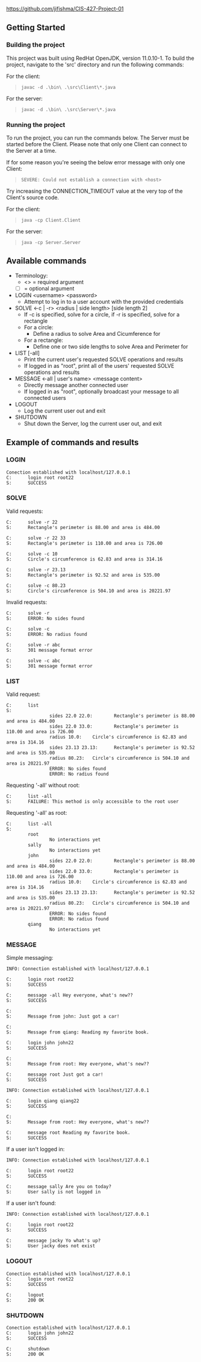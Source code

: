 https://github.com/jifishma/CIS-427-Project-01

## Getting Started

### Building the project

This project was built using RedHat OpenJDK, version 11.0.10-1.
To build the project, navigate to the 'src' directory and run the following commands:

For the client:

> `javac -d .\bin\ .\src\Client\*.java`

For the server:

> `javac -d .\bin\ .\src\Server\*.java`

### Running the project

To run the project, you can run the commands below. The Server must be started before the Client. Please note that only one Client can connect to the Server at a time.

If for some reason you're seeing the below error message with only one Client:

> `SEVERE: Could not establish a connection with <host>`

Try increasing the CONNECTION_TIMEOUT value at the very top of the Client's source code.

For the client:

> `java -cp Client.Client`

For the server:

> `java -cp Server.Server`

## Available commands

-   Terminology:
    -   \<\> = required argument
    -   [ ] = optional argument
-   LOGIN \<username\> \<password\>
    -   Attempt to log in to a user account with the provided credentials
-   SOLVE \<-c | -r\> \<radius | side length\> [side length 2]
    -   If -c is specified, solve for a circle, if -r is specified, solve for a rectangle
    -   For a circle:
        -   Define a radius to solve Area and Cicumference for
    -   For a rectangle:
        -   Define one or two side lengths to solve Area and Perimeter for
-   LIST [-all]
    -   Print the current user's requested SOLVE operations and results
    -   If logged in as "root", print all of the users' requested SOLVE operations and results
-   MESSAGE \<-all | user's name\> \<message content\>
    -   Directly message another connected user
    -   If logged in as "root", optionally broadcast your message to all connected users
-   LOGOUT
    -   Log the current user out and exit
-   SHUTDOWN
    -   Shut down the Server, log the current user out, and exit

## Example of commands and results

### LOGIN

```
Conection established with localhost/127.0.0.1
C:      login root root22
S:      SUCCESS
```

### SOLVE

Valid requests:

```
C:      solve -r 22
S:      Rectangle's perimeter is 88.00 and area is 484.00

C:      solve -r 22 33
S:      Rectangle's perimeter is 110.00 and area is 726.00

C:      solve -c 10
S:      Circle's circumference is 62.83 and area is 314.16

C:      solve -r 23.13
S:      Rectangle's perimeter is 92.52 and area is 535.00

C:      solve -c 80.23
S:      Circle's circumference is 504.10 and area is 20221.97
```

Invalid requests:

```
C:      solve -r
S:      ERROR: No sides found

C:      solve -c
S:      ERROR: No radius found

C:      solve -r abc
S:      301 message format error

C:      solve -c abc
S:      301 message format error
```

### LIST

Valid request:

```
C:      list
S:
                sides 22.0 22.0:        Rectangle's perimeter is 88.00 and area is 484.00
                sides 22.0 33.0:        Rectangle's perimeter is 110.00 and area is 726.00
                radius 10.0:    Circle's circumference is 62.83 and area is 314.16
                sides 23.13 23.13:      Rectangle's perimeter is 92.52 and area is 535.00
                radius 80.23:   Circle's circumference is 504.10 and area is 20221.97
                ERROR: No sides found
                ERROR: No radius found
```

Requesting '-all' without root:

```
C:      list -all
S:      FAILURE: This method is only accessible to the root user
```

Requesting '-all' as root:

```
C:      list -all
S:
        root
                No interactions yet
        sally
                No interactions yet
        john
                sides 22.0 22.0:        Rectangle's perimeter is 88.00 and area is 484.00
                sides 22.0 33.0:        Rectangle's perimeter is 110.00 and area is 726.00
                radius 10.0:    Circle's circumference is 62.83 and area is 314.16
                sides 23.13 23.13:      Rectangle's perimeter is 92.52 and area is 535.00
                radius 80.23:   Circle's circumference is 504.10 and area is 20221.97
                ERROR: No sides found
                ERROR: No radius found
        qiang
                No interactions yet
```

### MESSAGE

Simple messaging:

```
INFO: Connection established with localhost/127.0.0.1

C:      login root root22
S:      SUCCESS

C:      message -all Hey everyone, what's new??
S:      SUCCESS

C:
S:      Message from john: Just got a car!

C:
S:      Message from qiang: Reading my favorite book.
```

```
C:      login john john22
S:      SUCCESS

C:
S:      Message from root: Hey everyone, what's new??

C:      message root Just got a car!
S:      SUCCESS
```

```
INFO: Connection established with localhost/127.0.0.1

C:      login qiang qiang22
S:      SUCCESS

C:
S:      Message from root: Hey everyone, what's new??

C:      message root Reading my favorite book.
S:      SUCCESS
```

If a user isn't logged in:

```
INFO: Connection established with localhost/127.0.0.1

C:      login root root22
S:      SUCCESS

C:      message sally Are you on today?
S:      User sally is not logged in
```

If a user isn't found:

```
INFO: Connection established with localhost/127.0.0.1

C:      login root root22
S:      SUCCESS

C:      message jacky Yo what's up?
S:      User jacky does not exist
```

### LOGOUT

```
Conection established with localhost/127.0.0.1
C:      login root root22
S:      SUCCESS

C:      logout
S:      200 OK
```

### SHUTDOWN

```
Conection established with localhost/127.0.0.1
C:      login john john22
S:      SUCCESS

C:      shutdown
S:      200 OK
```
